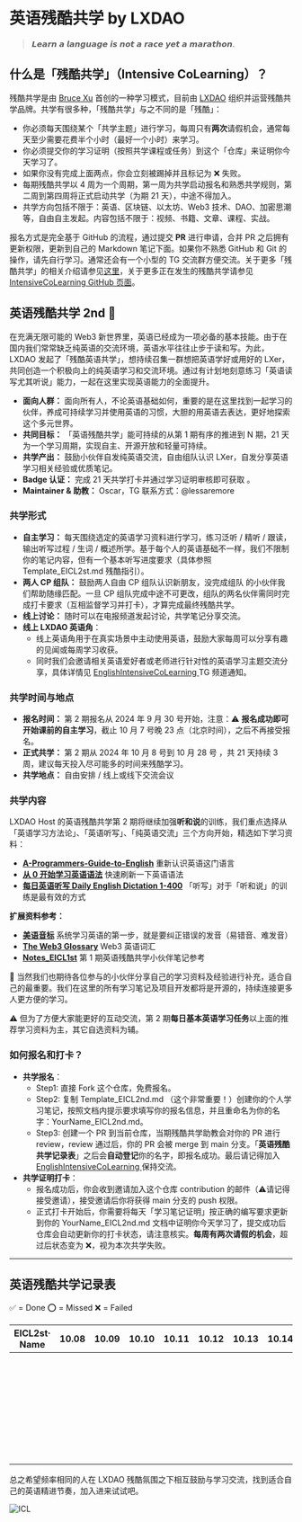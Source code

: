 # 英语残酷共学 by LXDAO

> 𝙇𝙚𝙖𝙧𝙣 𝙖 𝙡𝙖𝙣𝙜𝙪𝙖𝙜𝙚 𝙞𝙨 𝙣𝙤𝙩 𝙖 𝙧𝙖𝙘𝙚 𝙮𝙚𝙩 𝙖 𝙢𝙖𝙧𝙖𝙩𝙝𝙤𝙣.

## 什么是「残酷共学」（Intensive CoLearning）？

残酷共学是由 [Bruce Xu](https://twitter.com/brucexu_eth) 首创的一种学习模式，目前由 [LXDAO](https://lxdao.io/) 组织并运营残酷共学品牌。共学有很多种，「残酷共学」与之不同的是「残酷」：

- 你必须每天围绕某个「共学主题」进行学习，每周只有**两次**请假机会，通常每天至少需要花费半个小时（最好一个小时）来学习。
- 你必须提交你的学习证明（按照共学课程或任务）到这个「仓库」来证明你今天学习了。
- 如果你没有完成上面两点，你会立刻被踢掉并且标记为 ❌ 失败。
- 每期残酷共学以 4 周为一个周期，第一周为共学启动报名和熟悉共学规则，第二周到第四周将正式启动共学（为期 21 天），中途不得加入。
- 共学方向包括不限于：英语、区块链、以太坊、Web3 技术、DAO、加密思潮等，自由自主发起。内容包括不限于：视频、书籍、文章、课程、实战。

报名方式是完全基于 GitHub 的流程，通过提交 **PR** 进行申请，合并 PR 之后拥有更新权限，更新到自己的 Markdown 笔记下面。如果你不熟悉 GitHub 和 Git 的操作，请先自行学习。通常还会有一个小型的 TG 交流群方便交流。关于更多「残酷共学」的相关介绍请参见[这里](https://forum.lxdao.io/t/topic/1654)，关于更多正在发生的残酷共学请参见 [IntensiveCoLearning GitHub 页面](https://intensivecolearn.ing/)。

## 英语残酷共学 2nd 🚀

在充满无限可能的 Web3 新世界里，英语已经成为一项必备的基本技能。由于在国内我们常常缺乏纯英语的交流环境，英语水平往往止步于读和写。为此，LXDAO 发起了「残酷英语共学」，想持续召集一群想把英语学好或用好的 LXer，共同创造一个积极向上的纯英语学习和交流环境。通过有计划地刻意练习「英语读写尤其听说」能力，一起在这里实现英语能力的全面提升。

- **面向人群：** 面向所有人，不论英语基础如何，重要的是在这里找到一起学习的伙伴，养成可持续学习并使用英语的习惯，大胆的用英语去表达，更好地探索这个多元世界。
- **共同目标：** 「英语残酷共学」能可持续的从第 1 期有序的推进到 N 期，21 天为一个学习周期，实现自主、开源开放和轻量可持续。
- **共学产出：** 鼓励小伙伴自发纯英语交流，自由组队认识 LXer，自发分享英语学习相关经验或优质笔记。
- **Badge 认证：** 完成 21 天共学打卡并通过学习证明审核即可获取 。
- **Maintainer & 助教：** Oscar，TG 联系方式：@lessaremore

### 共学形式

- **自主学习：** 每天围绕选定的英语学习资料进行学习，练习泛听 / 精听 / 跟读，输出听写过程 / 生词 / 概述所学。基于每个人的英语基础不一样，我们不限制你的笔记内容，但有一个基本听写进度要求（具体参照 Template_EICL2st.md 残酷指引）。
- **两人 CP 组队：** 鼓励两人自由 CP 组队认识新朋友，没完成组队 的小伙伴我们帮助随缘匹配。一旦 CP 组队完成中途不可更改，组队的两名伙伴需同时完成打卡要求（互相监督学习并打卡），才算完成最终残酷共学。
- **线上讨论：** 随时可以在电报频道发起讨论，共学笔记分享交流。
- **线上 LXDAO 英语角**：
  - 线上英语角用于在真实场景中主动使用英语，鼓励大家每周可以分享有趣的见闻或每周学习收获。
  - 同时我们会邀请相关英语爱好者或老师进行针对性的英语学习主题交流分享，具体详情见 [EnglishIntensiveCoLearning ](https://t.me/LXDAO/6912) TG 频道通知。


### 共学时间与地点

- **报名时间：** 第 2 期报名从 2024 年 9 月 30 号开始，注意：⚠️ **报名成功即可开始课前的自主学习**，截止 10 月 7 号晚 23 点（北京时间），之后不再接受报名。
- **正式共学：** 第 2 期从 2024 年 10 月 8 号到 10 月 28 号 ，共 21 天持续 3 周，建议每天投入尽可能多的时间来残酷学习。
- **共学地点：** 自由安排 / 线上或线下交流会议

### 共学内容

LXDAO Host 的英语残酷共学第 2 期将继续加强**听和说**的训练，我们重点选择从「英语学习方法论」、「英语听写」、「纯英语交流」三个方向开始，精选如下学习资料：

- [**A-Programmers-Guide-to-English**](https://a-programmers-guide-to-english.harryyu.me/) 重新认识英语这门语言
- [**从 0 开始学习英语语法**](https://hzpt-inet-club.github.io/english-note/) 快速刷新一下英语语法
- [**每日英语听写 Daily English Dictation 1-400**](https://www.bilibili.com/video/BV1U7411a7xG?p=3&vd_source=bc0666711d2280c24d54945ab9c11146) 「听写」对于「听和说」的训练是最有效的方式

**扩展资料参考：**

- [**美语音标**](https://book.douban.com/subject/4201317/ ) 系统学习英语的第一步，就是要纠正错误的发音（易错音、难发音）
- [**The Web3 Glossary**](https://unstoppabledomains.com/blog/categories/web3-101/article/the-web3-glossary) Web3 英语词汇
- [**Notes_EICL1st**](/Notes_EICL1st) 第 1 期英语残酷共学小伙伴笔记参考

👏 当然我们也期待各位参与的小伙伴分享自己的学习资料及经验进行补充，适合自己的最重要。我们在这里的所有学习笔记及项目开发都将是开源的，持续连接更多人更方便的学习。

⚠️ 但为了方便大家能更好的互动交流，第 2 期**每日基本英语学习任务**以上面的推荐学习资料为主，其它自选资料为辅。

### 如何报名和打卡？

- **共学报名**：
  - Step1: 直接 Fork 这个仓库，免费报名。
  - Step2: 复制 Template_EICL2nd.md （这个非常重要！）创建你的个人学习笔记，按照文档内提示要求填写你的报名信息，并且重命名为你的名字：YourName_EICL2nd.md。
  - Step3: 创建一个 PR 到当前仓库，当期残酷共学助教会对你的 PR 进行 review，review 通过后，你的 PR 会被 merge 到 main 分支。「**英语残酷共学记录表**」之后会**自动登记**你的名字，即报名成功。最后请记得加入 [EnglishIntensiveCoLearning ](https://t.me/LXDAO/6912)保持交流。
- **共学证明打卡**：
  - 报名成功后，你会收到邀请加入这个仓库 contribution 的邮件（⚠️请记得接受邀请），接受邀请后你将获得 main 分支的 push 权限。
  - 正式打卡开始后，你需要将每天「学习笔记证明」按正确的编写要求更新到你的 YourName_EICL2nd.md 文档中证明你今天学习了，提交成功后仓库会自动更新你的打卡状态，请注意核实。**每周有两次请假的机会**，超过后状态变为 ❌，视为本次共学失败。

---

## 英语残酷共学记录表

✅ = Done ⭕️ = Missed ❌ = Failed

<!-- START_COMMIT_TABLE -->

| EICL2st· Name | 10.08 | 10.09 | 10.10 | 10.11 | 10.12 | 10.13 | 10.14 | 10.15 | 10.16 | 10.17 | 10.18 | 10.19 | 10.20 | 10.21 | 10.22 | 10.23 | 10.24 | 10.25 | 10.26 | 10.27 | 10.28 |
| ------------- | ---- | ---- | ---- | ---- | ---- | ---- | ---- | ---- | ---- | ---- | ---- | ---- | ---- | ---- | ---- | ---- | ---- | ---- | ---- | ---- | ---- |
|               |       |       |       |       |       |       |       |       |       |       |       |       |       |       |       |       |       |       |       |       |       |
|               |       |       |       |       |       |       |       |       |       |       |       |       |       |       |       |       |       |       |       |       |       |
|               |       |       |       |       |       |       |       |       |       |       |       |       |       |       |       |       |       |       |       |       |       |
|               |       |       |       |       |       |       |       |       |       |       |       |       |       |       |       |       |       |       |       |       |       |
|               |       |       |       |       |       |       |       |       |       |       |       |       |       |       |       |       |       |       |       |       |       |
|               |       |       |       |       |       |       |       |       |       |       |       |       |       |       |       |       |       |       |       |       |       |
|               |       |       |       |       |       |       |       |       |       |       |       |       |       |       |       |       |       |       |       |       |       |
|               |       |       |       |       |       |       |       |       |       |       |       |       |       |       |       |       |       |       |       |       |       |
|               |       |       |       |       |       |       |       |       |       |       |       |       |       |       |       |       |       |       |       |       |       |
|               |       |       |       |       |       |       |       |       |       |       |       |       |       |       |       |       |       |       |       |       |       |
|               |       |       |       |       |       |       |       |       |       |       |       |       |       |       |       |       |       |       |       |       |       |
|               |       |       |       |       |       |       |       |       |       |       |       |       |       |       |       |       |       |       |       |       |       |
|               |       |       |       |       |       |       |       |       |       |       |       |       |       |       |       |       |       |       |       |       |       |
|               |       |       |       |       |       |       |       |       |       |       |       |       |       |       |       |       |       |       |       |       |       |
|               |       |       |       |       |       |       |       |       |       |       |       |       |       |       |       |       |       |       |       |       |       |
|               |       |       |       |       |       |       |       |       |       |       |       |       |       |       |       |       |       |       |       |       |       |
|               |       |       |       |       |       |       |       |       |       |       |       |       |       |       |       |       |       |       |       |       |       |
|               |       |       |       |       |       |       |       |       |       |       |       |       |       |       |       |       |       |       |       |       |       |
|               |       |       |       |       |       |       |       |       |       |       |       |       |       |       |       |       |       |       |       |       |       |
|               |       |       |       |       |       |       |       |       |       |       |       |       |       |       |       |       |       |       |       |       |       |
|               |       |       |       |       |       |       |       |       |       |       |       |       |       |       |       |       |       |       |       |       |       |
|               |       |       |       |       |       |       |       |       |       |       |       |       |       |       |       |       |       |       |       |       |       |
|               |       |       |       |       |       |       |       |       |       |       |       |       |       |       |       |       |       |       |       |       |       |
|               |       |       |       |       |       |       |       |       |       |       |       |       |       |       |       |       |       |       |       |       |       |
|               |       |       |       |       |       |       |       |       |       |       |       |       |       |       |       |       |       |       |       |       |       |
|               |       |       |       |       |       |       |       |       |       |       |       |       |       |       |       |       |       |       |       |       |       |
|               |       |       |       |       |       |       |       |       |       |       |       |       |       |       |       |       |       |       |       |       |       |
|               |       |       |       |       |       |       |       |       |       |       |       |       |       |       |       |       |       |       |       |       |       |
|               |       |       |       |       |       |       |       |       |       |       |       |       |       |       |       |       |       |       |       |       |       |
|               |       |       |       |       |       |       |       |       |       |       |       |       |       |       |       |       |       |       |       |       |       |
|               |       |       |       |       |       |       |       |       |       |       |       |       |       |       |       |       |       |       |       |       |       |
|               |       |       |       |       |       |       |       |       |       |       |       |       |       |       |       |       |       |       |       |       |       |
|               |       |       |       |       |       |       |       |       |       |       |       |       |       |       |       |       |       |       |       |       |       |

<!-- END_COMMIT_TABLE -->



总之希望频率相同的人在 LXDAO 残酷氛围之下相互鼓励与学习交流，找到适合自己的英语精进节奏，加入进来试试吧。

![ICL](img/ICL.png)
